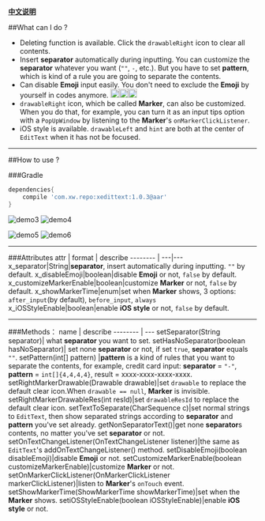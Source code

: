 [**中文说明**](https://github.com/woxingxiao/XEditText/blob/master/README_zh.md)

##What can I do ?
- Deleting function is available. Click the `drawableRight` icon to clear all contents.
- Insert **separator** automatically during inputting. You can customize the **separator** whatever you want (`""`,  `-`, etc.). But you have to set **pattern**, which is kind of a rule you are going to separate the contents.
- Can disable **Emoji** input easily. You don't need to exclude the **Emoji** by yourself in codes anymore. <img src="https://s.tylingsoft.com/emoji-icons/stuck_out_tongue_winking_eye.png" width="18"/><img src="https://s.tylingsoft.com/emoji-icons/stuck_out_tongue_winking_eye.png" width="18"/><img src="https://s.tylingsoft.com/emoji-icons/stuck_out_tongue_winking_eye.png" width="18"/>
- `drawableRight` icon, which be called **Marker**, can also be customized. When you do that, for example, you can turn it as an input tips option with a `PopUpWindow` by listening to the **Marker**'s `onMarkerClickListener`.
- iOS style is available. `drawableLeft` and `hint` are both at the center of `EditText` when it has not be focused.

***

##How to use ?

###Gradle
```groovy
dependencies{
    compile 'com.xw.repo:xedittext:1.0.3@aar'
}
```

![demo3](https://github.com/woxingxiao/XEditText/blob/master/screenshots/demo3.gif) ![demo4](https://github.com/woxingxiao/XEditText/blob/master/screenshots/demo4.gif)

![demo5](https://github.com/woxingxiao/XEditText/blob/master/screenshots/demo5.gif) ![demo6](https://github.com/woxingxiao/XEditText/blob/master/screenshots/demo6.gif)
***
###Attributes
attr | format | describe
-------- | ---|---
x_separator|String|**separator**, insert automatically during inputting. `""` by default.
x_disableEmoji|boolean|disable **Emoji** or not, `false` by default.
x_customizeMarkerEnable|boolean|customize **Marker** or not, `false` by default.
x_showMarkerTime|enum|set when **Marker** shows, 3 options: `after_input`(by default), `before_input`, `always`
x_iOSStyleEnable|boolean|enable **iOS style** or not, `false` by default.
***
###Methods：
name     | describe
-------- | ---
setSeparator(String separator)| what **separator** you want to set.
setHasNoSeparator(boolean hasNoSeparator)| set none **separator** or not, if set `true`, **separator** equals `""`.
setPattern(int[] pattern) |**pattern** is a kind of rules that you want to separate the contents, for example, credit card input: **separator** = `"-"`, **pattern** = `int[]{4,4,4,4}`, result = xxxx-xxxx-xxxx-xxxx.
setRightMarkerDrawable(Drawable drawable)|set `drawable` to replace the default clear icon.When `drawable == null`, **Marker** is invisible.
setRightMarkerDrawableRes(int resId)|set `drawableResId` to replace the default clear icon.
setTextToSeparate(CharSequence c)|set normal strings to `EditText`, then show separated strings according to  **separator** and **pattern** you've set already.
getNonSeparatorText()|get none **separator**s contents, no matter you've set **separator** or not.
setOnTextChangeListener(OnTextChangeListener listener)|the same as `EditText`'s addOnTextChangeListener() method.
setDisableEmoji(boolean disableEmoji)|disable **Emoji** or not.
setCustomizeMarkerEnable(boolean customizeMarkerEnable)|customize **Marker** or not.
setOnMarkerClickListener(OnMarkerClickListener markerClickListener)|listen to **Marker**'s `onTouch` event.
setShowMarkerTime(ShowMarkerTime showMarkerTime)|set when the **Marker** shows.
setiOSStyleEnable(boolean iOSStyleEnable)|enable **iOS style** or not.